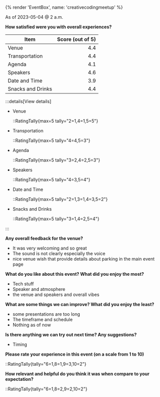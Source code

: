 {% render 'EventBox', name: 'creativecodingmeetup' %}

As of 2023-05-04 @ 2 a.m.

**How satisfied were you with overall experiences?**

| Item | Score (out of 5) |
| --- | ---:|
| Venue | 4.4 |
| Transportation | 4.4 |
| Agenda | 4.1 |
| Speakers | 4.6 |
| Date and Time | 3.9 |
| Snacks and Drinks | 4.4 |

:::details[View details]
<div style="max-width: 400px">

- Venue

  ::RatingTally{max=5 tally="2=1,4=1,5=5"}

- Transportation

  ::RatingTally{max=5 tally="4=4,5=3"}

- Agenda

  ::RatingTally{max=5 tally="3=2,4=2,5=3"}

- Speakers

  ::RatingTally{max=5 tally="4=3,5=4"}

- Date and Time

  ::RatingTally{max=5 tally="2=1,3=1,4=3,5=2"}

- Snacks and Drinks

  ::RatingTally{max=5 tally="3=1,4=2,5=4"}

</div>
:::

**Any overall feedback for the venue?**

- It was very welcoming and so great
- The sound is not clearly especially the voice
- nice venue wish that provide details about parking in the main event page

**What do you like about this event? What did you enjoy the most?**

- Tech stuff
- Speaker and atmosphere
- the venue and speakers and overall vibes

**What are some things we can improve? What did you enjoy the least?**

- some presentations are too long
- The timeframe and schedule
- Nothing as of now

**Is there anything we can try out next time? Any suggestions?**

- Timing

**Please rate your experience in this event (on a scale from 1 to 10)**

::RatingTally{tally="6=1,8=1,9=3,10=2"}

**How relevant and helpful do you think it was when compare to your expectation?**

::RatingTally{tally="6=1,8=2,9=2,10=2"}
